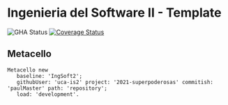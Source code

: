# Ingenieria del Software II - Template


![GHA Status](https://github.com/uca-is2/2021-superpoderosas/actions/workflows/GHA.yml/badge.svg)
[![Coverage Status](https://coveralls.io/repos/github/uca-is2/2021-superpoderosas/badge.svg?branch=paulaMaster)](https://coveralls.io/github/uca-is2/2021-superpoderosas?branch=paulaMaster)

## Metacello

```smalltalk
Metacello new
   baseline: 'IngSoft2';
   githubUser: 'uca-is2' project: '2021-superpoderosas' commitish: 'paulMaster' path: 'repository';
   load: 'development'.
```
